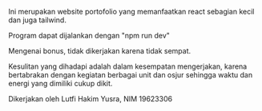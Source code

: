 Ini merupakan website portofolio yang memanfaatkan react sebagian kecil dan juga tailwind. 

Program dapat dijalankan dengan "npm run dev"

Mengenai bonus, tidak dikerjakan karena tidak sempat.

Kesulitan yang dihadapi adalah dalam kesempatan mengerjakan, karena bertabrakan dengan kegiatan berbagai unit dan osjur sehingga waktu dan energi yang dimiliki cukup dikit.

Dikerjakan oleh Lutfi Hakim Yusra, NIM 19623306